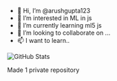 - 👋 Hi, I’m @arushgupta123
- 👀 I’m interested in ML in js
- 🌱 I’m currently learning ml5 js
- 💞️ I’m looking to collaborate on ...
- 📫 I want to learn..

<!---
arushgupta123/arushgupta123 is a ✨ special ✨ repository because its `README.md` (this file) appears on your GitHub profile.
You can click the Preview link to take a look at your changes.
--->

![GitHub Stats](https://github-readme-stats.vercel.app/api?username=arushgupta123&theme=radical)

Made 1 private repository

